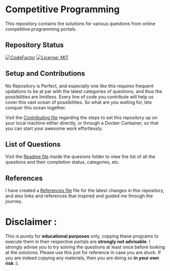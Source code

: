 # Competitive Programming

This repository contains the solutions for various questions from online competitive programming portals. 

## Repository Status
[![CodeFactor](https://www.codefactor.io/repository/github/aadhityasw/competitive-programs/badge)](https://www.codefactor.io/repository/github/aadhityasw/competitive-programs)
[![License: MIT](https://img.shields.io/badge/License-MIT-yellow.svg)](https://opensource.org/licenses/MIT)

## Setup and Contributions

No Repository is Perfect, and especially one like this requires frequent updations to be at par with the latest categories of questions, and thus the possibilities are limitless. Every line of code you contribute will help us cover this vast ocean of possibilities. So what are you waiting for, lets conquer this ocean together.

Visit the [Contributing file](./Contributing.md) regarding the steps to set this repository up on your local machine either directly, or through a Docker Container, so that you can start your awesome work effortlessly.


## List of Questions

Visit the [Readme file](./questions/Readme.md) inside the quesions folder to view the list of all the questions and their completion status, categories, etc.


## References

I have created a [References file](./References.md) file for the latest changes in this repository, and also links and references that inspired and guided me through the journey.


# Disclaimer :

This is purely for **educational purposes** only, copying these programs to execute them in their respective portals are **strongly not advisable**. I strongly advise you to try solving the questions at least once before looking at the solutions. Please use this just for reference in case you are stuck. If you are indeed copying any materials, then you are doing so **in your own risk** :).
